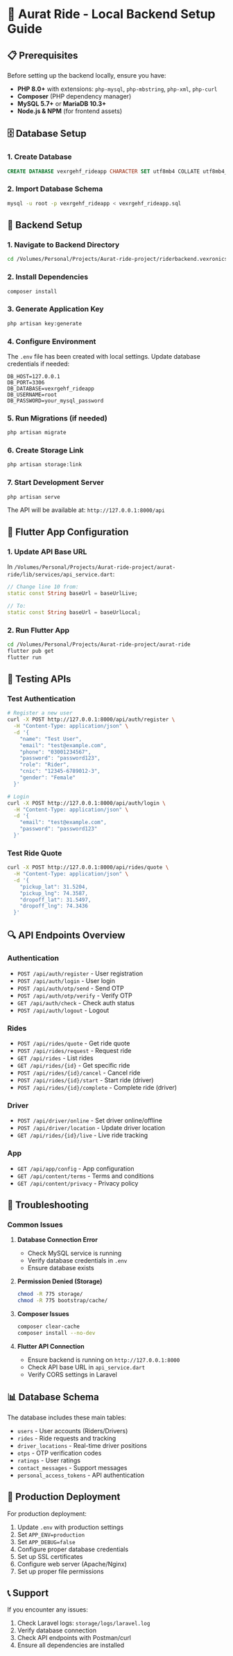 # 🚗 Aurat Ride - Local Backend Setup Guide

## 📋 Prerequisites

Before setting up the backend locally, ensure you have:

- **PHP 8.0+** with extensions: `php-mysql`, `php-mbstring`, `php-xml`, `php-curl`
- **Composer** (PHP dependency manager)
- **MySQL 5.7+** or **MariaDB 10.3+**
- **Node.js & NPM** (for frontend assets)

## 🗄️ Database Setup

### 1. Create Database
```sql
CREATE DATABASE vexrgehf_rideapp CHARACTER SET utf8mb4 COLLATE utf8mb4_unicode_ci;
```

### 2. Import Database Schema
```bash
mysql -u root -p vexrgehf_rideapp < vexrgehf_rideapp.sql
```

## 🔧 Backend Setup

### 1. Navigate to Backend Directory
```bash
cd /Volumes/Personal/Projects/Aurat-ride-project/riderbackend.vexronics.com
```

### 2. Install Dependencies
```bash
composer install
```

### 3. Generate Application Key
```bash
php artisan key:generate
```

### 4. Configure Environment
The `.env` file has been created with local settings. Update database credentials if needed:

```env
DB_HOST=127.0.0.1
DB_PORT=3306
DB_DATABASE=vexrgehf_rideapp
DB_USERNAME=root
DB_PASSWORD=your_mysql_password
```

### 5. Run Migrations (if needed)
```bash
php artisan migrate
```

### 6. Create Storage Link
```bash
php artisan storage:link
```

### 7. Start Development Server
```bash
php artisan serve
```

The API will be available at: `http://127.0.0.1:8000/api`

## 📱 Flutter App Configuration

### 1. Update API Base URL
In `/Volumes/Personal/Projects/Aurat-ride-project/aurat-ride/lib/services/api_service.dart`:

```dart
// Change line 10 from:
static const String baseUrl = baseUrlLive;

// To:
static const String baseUrl = baseUrlLocal;
```

### 2. Run Flutter App
```bash
cd /Volumes/Personal/Projects/Aurat-ride-project/aurat-ride
flutter pub get
flutter run
```

## 🧪 Testing APIs

### Test Authentication
```bash
# Register a new user
curl -X POST http://127.0.0.1:8000/api/auth/register \
  -H "Content-Type: application/json" \
  -d '{
    "name": "Test User",
    "email": "test@example.com",
    "phone": "03001234567",
    "password": "password123",
    "role": "Rider",
    "cnic": "12345-6789012-3",
    "gender": "Female"
  }'

# Login
curl -X POST http://127.0.0.1:8000/api/auth/login \
  -H "Content-Type: application/json" \
  -d '{
    "email": "test@example.com",
    "password": "password123"
  }'
```

### Test Ride Quote
```bash
curl -X POST http://127.0.0.1:8000/api/rides/quote \
  -H "Content-Type: application/json" \
  -d '{
    "pickup_lat": 31.5204,
    "pickup_lng": 74.3587,
    "dropoff_lat": 31.5497,
    "dropoff_lng": 74.3436
  }'
```

## 🔍 API Endpoints Overview

### Authentication
- `POST /api/auth/register` - User registration
- `POST /api/auth/login` - User login
- `POST /api/auth/otp/send` - Send OTP
- `POST /api/auth/otp/verify` - Verify OTP
- `GET /api/auth/check` - Check auth status
- `POST /api/auth/logout` - Logout

### Rides
- `POST /api/rides/quote` - Get ride quote
- `POST /api/rides/request` - Request ride
- `GET /api/rides` - List rides
- `GET /api/rides/{id}` - Get specific ride
- `POST /api/rides/{id}/cancel` - Cancel ride
- `POST /api/rides/{id}/start` - Start ride (driver)
- `POST /api/rides/{id}/complete` - Complete ride (driver)

### Driver
- `POST /api/driver/online` - Set driver online/offline
- `POST /api/driver/location` - Update driver location
- `GET /api/rides/{id}/live` - Live ride tracking

### App
- `GET /api/app/config` - App configuration
- `GET /api/content/terms` - Terms and conditions
- `GET /api/content/privacy` - Privacy policy

## 🐛 Troubleshooting

### Common Issues

1. **Database Connection Error**
   - Check MySQL service is running
   - Verify database credentials in `.env`
   - Ensure database exists

2. **Permission Denied (Storage)**
   ```bash
   chmod -R 775 storage/
   chmod -R 775 bootstrap/cache/
   ```

3. **Composer Issues**
   ```bash
   composer clear-cache
   composer install --no-dev
   ```

4. **Flutter API Connection**
   - Ensure backend is running on `http://127.0.0.1:8000`
   - Check API base URL in `api_service.dart`
   - Verify CORS settings in Laravel

## 📊 Database Schema

The database includes these main tables:
- `users` - User accounts (Riders/Drivers)
- `rides` - Ride requests and tracking
- `driver_locations` - Real-time driver positions
- `otps` - OTP verification codes
- `ratings` - User ratings
- `contact_messages` - Support messages
- `personal_access_tokens` - API authentication

## 🚀 Production Deployment

For production deployment:
1. Update `.env` with production settings
2. Set `APP_ENV=production`
3. Set `APP_DEBUG=false`
4. Configure proper database credentials
5. Set up SSL certificates
6. Configure web server (Apache/Nginx)
7. Set up proper file permissions

## 📞 Support

If you encounter any issues:
1. Check Laravel logs: `storage/logs/laravel.log`
2. Verify database connection
3. Check API endpoints with Postman/curl
4. Ensure all dependencies are installed
